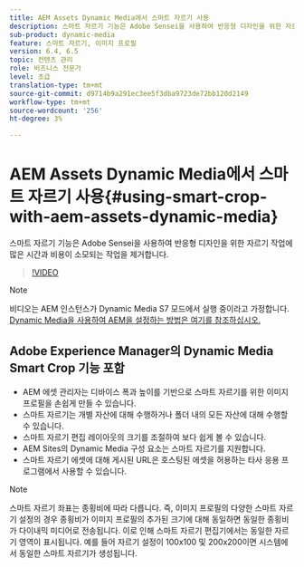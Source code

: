 ```yaml
---
title: AEM Assets Dynamic Media에서 스마트 자르기 사용
description: 스마트 자르기 기능은 Adobe Sensei을 사용하여 반응형 디자인을 위한 자르기 작업에 많은 시간과 비용이 소모되는 작업을 제거합니다.
sub-product: dynamic-media
feature: 스마트 자르기, 이미지 프로필
version: 6.4, 6.5
topic: 컨텐츠 관리
role: 비즈니스 전문가
level: 초급
translation-type: tm+mt
source-git-commit: d9714b9a291ec3ee5f3dba9723de72bb120d2149
workflow-type: tm+mt
source-wordcount: '256'
ht-degree: 3%

---
```



# AEM Assets Dynamic Media에서 스마트 자르기 사용{#using-smart-crop-with-aem-assets-dynamic-media}

스마트 자르기 기능은 Adobe Sensei을 사용하여 반응형 디자인을 위한 자르기 작업에 많은 시간과 비용이 소모되는 작업을 제거합니다.

>[!VIDEO](https://video.tv.adobe.com/v/21519/)

>[!NOTE]
>
>비디오는 AEM 인스턴스가 Dynamic Media S7 모드에서 실행 중이라고 가정합니다. [Dynamic Media을 사용하여 AEM을 설정하는 방법은 여기를 참조하십시오.](https://helpx.adobe.com/kr/experience-manager/6-3/assets/using/config-dynamic-fp-14410.html)

## Adobe Experience Manager의 Dynamic Media Smart Crop 기능 포함

* AEM 에셋 관리자는 디바이스 폭과 높이를 기반으로 스마트 자르기를 위한 이미지 프로필을 손쉽게 만들 수 있습니다.
* 스마트 자르기는 개별 자산에 대해 수행하거나 폴더 내의 모든 자산에 대해 수행할 수 있습니다.
* 스마트 자르기 편집 레이아웃의 크기를 조절하여 보다 쉽게 볼 수 있습니다.
* AEM Sites의 Dynamic Media 구성 요소는 스마트 자르기를 지원합니다.
* 스마트 자르기 에셋에 대해 게시된 URL은 호스팅된 에셋을 허용하는 타사 응용 프로그램에서 사용할 수 있습니다.

>[!NOTE]
>
>스마트 자르기 좌표는 종횡비에 따라 다릅니다. 즉, 이미지 프로필의 다양한 스마트 자르기 설정의 경우 종횡비가 이미지 프로필의 추가된 크기에 대해 동일하면 동일한 종횡비가 다이내믹 미디어로 전송됩니다. 이로 인해 스마트 자르기 편집기에서는 동일한 자르기 영역이 표시됩니다. 예를 들어 자르기 설정이 100x100 및 200x200이면 시스템에서 동일한 스마트 자르기가 생성됩니다.
